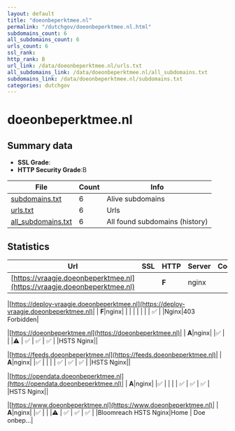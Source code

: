 ```yaml
---
layout: default
title: "doeonbeperktmee.nl"
permalink: "/dutchgov/doeonbeperktmee.nl.html"
subdomains_count: 6
all_subdomains_count: 6
urls_count: 6
ssl_rank: 
http_rank: B
url_link: /data/doeonbeperktmee.nl/urls.txt
all_subdomains_link: /data/doeonbeperktmee.nl/all_subdomains.txt
subdomains_link: /data/doeonbeperktmee.nl/subdomains.txt
categories: dutchgov
---
```



# doeonbeperktmee.nl
## Summary data


 - **SSL Grade**:
 - **HTTP Security Grade**:B


| File       | Count | Info |
|------------|-------|------|
|[subdomains.txt](/data/doeonbeperktmee.nl/subdomains.txt)|6|Alive subdomains|
|[urls.txt](/data/doeonbeperktmee.nl/urls.txt)|6|Urls|
|[all_subdomains.txt](/data/doeonbeperktmee.nl/all_subdomains.txt)|6|All found subdomains (history)|


## Statistics


| Url | SSL | HTTP | Server | Cookie | HSTS | CORS | CTO | CSP | XFO | XXP | RP |FP| Tech |Title |
|--------|-------|-------|------|------|------|------|------|------|------|------|------|------|------|------|
|[https://vraagje.doeonbeperktmee.nl](https://vraagje.doeonbeperktmee.nl)| | **F**|nginx| | | | | | | | :white_check_mark: | |Nginx|Vraagje | Onbepe...|


|[https://deploy-vraagje.doeonbeperktmee.nl](https://deploy-vraagje.doeonbeperktmee.nl)| | **F**|nginx| | | | | | | | :white_check_mark: | |Nginx|403 Forbidden|


|[https://doeonbeperktmee.nl](https://doeonbeperktmee.nl)| | **A**|nginx| |:white_check_mark: | | |:warning: | :white_check_mark: | :white_check_mark: | :white_check_mark: | |HSTS Nginx||


|[https://feeds.doeonbeperktmee.nl](https://feeds.doeonbeperktmee.nl)| | **A**|nginx| |:white_check_mark: | | | | :white_check_mark: | :white_check_mark: | :white_check_mark: | |HSTS Nginx||


|[https://opendata.doeonbeperktmee.nl](https://opendata.doeonbeperktmee.nl)| | **A**|nginx| |:white_check_mark: | | | | :white_check_mark: | :white_check_mark: | :white_check_mark: | |HSTS Nginx||


|[https://www.doeonbeperktmee.nl](https://www.doeonbeperktmee.nl)| | **A**|nginx| |:white_check_mark: | | |:warning: | :white_check_mark: | :white_check_mark: | :white_check_mark: | |Bloomreach HSTS Nginx|Home | Doe onbep...|

